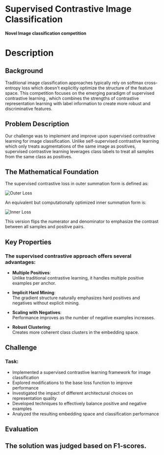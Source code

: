 # Supervised Contrastive Image Classification

#### Novel Image classification competition

# Description

## Background

Traditional image classification approaches typically rely on softmax cross-entropy loss which doesn't explicitly optimize the structure of the feature space. This competition focuses on the emerging paradigm of supervised contrastive learning , which combines the strengths of contrastive representation learning with label information to create more robust and discriminative features.

## Problem Description

Our challenge was to implement and improve upon supervised contrastive learning for image classification. Unlike self-supervised contrastive learning which only treats augmentations of the same image as positives, supervised contrastive learning leverages class labels to treat all samples from the same class as positives.

## The Mathematical Foundation

The supervised contrastive loss in outer summation form is defined as:

![Outer Loss](https://latex.codecogs.com/png.image?\dpi{150}&space;\color{White}L_{sup}=\sum_{i\in%20I}\frac{-1}{|P(i)|}\sum_{p\in%20P(i)}\log\frac{\exp(z_i\cdot%20z_p/\tau)}{\sum_{a\in%20A(i)}\exp(z_i\cdot%20z_a/\tau)})


An equivalent but computationally optimized inner summation form is:

![Inner Loss](https://latex.codecogs.com/png.image?\dpi{150}&space;\color{White}L_{sup}=\sum_{i\in%20I}\log\left(\frac{\sum_{a\in%20A(i)}\exp(z_i\cdot%20z_a/\tau)}{\sum_{p\in%20P(i)}\exp(z_i\cdot%20z_p/\tau)}\right))

This version flips the numerator and denominator to emphasize the contrast between all samples and positive pairs.

## Key Properties

### The supervised contrastive approach offers several advantages:

- **Multiple Positives**:  
  Unlike traditional contrastive learning, it handles multiple positive examples per anchor.

- **Implicit Hard Mining**:  
  The gradient structure naturally emphasizes hard positives and negatives without explicit mining.

- **Scaling with Negatives**:  
  Performance improves as the number of negative examples increases.

- **Robust Clustering**:  
  Creates more coherent class clusters in the embedding space.

## Challenge

### Task:
- Implemented a supervised contrastive learning framework for image classification
- Explored modifications to the base loss function to improve performance
- Investigated the impact of different architectural choices on representation quality
- Developed techniques to effectively balance positive and negative examples
- Analyzed the resulting embedding space and classification performance

## Evaluation
## The solution was judged based on F1-scores.
